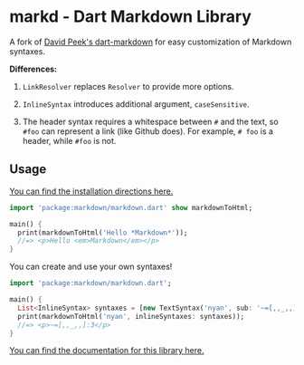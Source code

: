 markd - Dart Markdown Library
=============================

A fork of [David Peek's dart-markdown](https://github.com/dpeek/dart-markdown)
for easy customization of Markdown syntaxes.

**Differences:**

1. `LinkResolver` replaces `Resolver` to provide more options.

2. `InlineSyntax` introduces additional argument, `caseSensitive`.

3. The header syntax requires a whitespace between `#` and the text, so `#foo` can represent a link (like Github does). For example, `# foo` is a header, while `#foo` is not.


Usage
-----

[You can find the installation directions here.][installing]

```dart
import 'package:markdown/markdown.dart' show markdownToHtml;

main() {
  print(markdownToHtml('Hello *Markdown*'));
  //=> <p>Hello <em>Markdown</em></p>
}
```

You can create and use your own syntaxes!

```dart
import 'package:markdown/markdown.dart';

main() {
  List<InlineSyntax> syntaxes = [new TextSyntax('nyan', sub: '~=[,,_,,]:3')];
  print(markdownToHtml('nyan', inlineSyntaxes: syntaxes));
  //=> <p>~=[,,_,,]:3</p>
}
```
[You can find the documentation for this library here.][documentation]

[installing]: http://pub.dartlang.org/packages/markdown#installing
[documentation]: http://www.dartdocs.org/documentation/markdown/0.7.0/index.html
